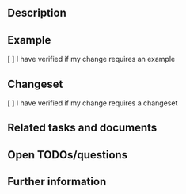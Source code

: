 <!--

PLEASE MAKE SURE TO KEEP THE PR SIZE AT A MINIMUM!
Smaller PRs are easier to review and tend to get merged faster.
Unrelated changes, refactorings, fixes etc. should be made in separate PRs.

--->

## Description

<!--

The description should describe the change you're making.
It will be used as the commit message for the squashed commit once the PR gets merged.
Therefore, make sure to keep the description up-to-date as the PR changes.

PLEASE DESCRIBE WHY YOU'RE MAKING THE CHANGE, NOT WHAT YOU'RE CHANGING.
Reviewers see what you're changing when reviewing the code.
However, they might not understand your motives as to why you're making the change.

Your description should include:
-   The problem you're facing
-   Your solution to the problem
-   An example usage of your change

--->

<!--

Everything below this is intended to help ease reviewing this PR.
Remove all unrelated sections.

-->

## Example

<!--

Make sure to provide an example of your change if your change includes a new API.
You can update the [example config](https://github.com/vivid-planet/dev-process-manager/blob/main/example/dev-pm.config.js) to do so.

--->

[ ] I have verified if my change requires an example

## Changeset

<!--

When making a notable change, make sure to add a changeset.
See [CONTRIBUTING.md](https://github.com/vivid-planet/comet/blob/HEAD/CONTRIBUTING.md) for more information.

TL;DR

Add a changeset when:
-   changing the package's public API (`src/index.ts`)
-   fixing a bug
-   making a visual change

Changeset writing guidelines:
-   Use active voice: "Add new thing" vs. "A new thing is added"
-   First line should be the title: "Add new alert component"
-   Provide additional information in the description
-   Use backticks to highlight code: Add new `Alert` component
-   Use bold formatting for "headlines" in the description: **Example**

--->

[ ] I have verified if my change requires a changeset

## Related tasks and documents

<!--

Link to related tasks and documents, for instance, https://vivid-planet.atlassian.net/browse/COM-XXX.

MAKE SURE THAT EVERYTHING REQUIRED TO UNDERSTAND YOUR CHANGE IS IN THE PR DESCRIPTION.
Reviewers shouldn't need to review tasks, JIRA conversations etc. to understand what you're doing.

-->

## Open TODOs/questions

<!--

-   [ ] Need to validate that this actually works
-   [ ] Merge parent PR

-->

## Further information

<!--

Further information that helps reviewing the PR, for instance:
-   Alternative solutions you have considered
-   Dependent PRs
-   Links to relevant documentation, blog posts etc.

-->
